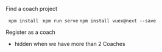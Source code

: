 Find a coach project

` npm install`
` npm run serve`
`npm install vuex@next --save`

Register as a coach

- hidden when we have more than 2 Coaches
